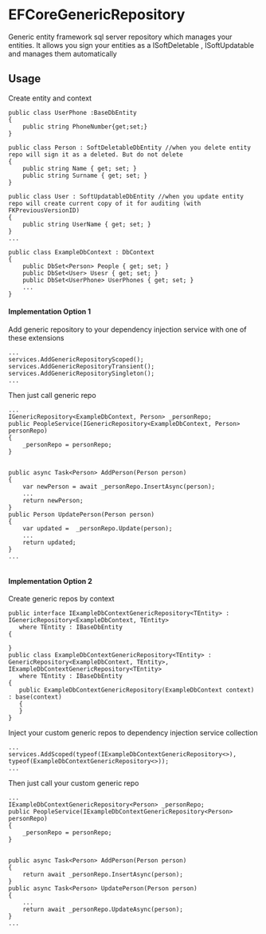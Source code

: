 # EFCoreGenericRepository
Generic entity framework sql server repository which manages your entities. It allows you sign your entities as a ISoftDeletable , ISoftUpdatable and manages them automatically

## Usage ##
Create entity and context
````
public class UserPhone :BaseDbEntity
{
    public string PhoneNumber{get;set;}
}

public class Person : SoftDeletableDbEntity //when you delete entity repo will sign it as a deleted. But do not delete 
{
    public string Name { get; set; }
    public string Surname { get; set; }
}

public class User : SoftUpdatableDbEntity //when you update entity repo will create current copy of it for auditing (with FKPreviousVersionID)
{
    public string UserName { get; set; }
}
...

public class ExampleDbContext : DbContext
{
    public DbSet<Person> People { get; set; }
    public DbSet<User> Usesr { get; set; }
    public DbSet<UserPhone> UserPhones { get; set; }
    ...
}
````
#### Implementation Option 1 ####

Add generic repository to your dependency injection service with one of these extensions
````
...
services.AddGenericRepositoryScoped();
services.AddGenericRepositoryTransient();
services.AddGenericRepositorySingleton();
...
````

Then just call generic repo 

````    
...
IGenericRepository<ExampleDbContext, Person> _personRepo;
public PeopleService(IGenericRepository<ExampleDbContext, Person> personRepo)
{
    _personRepo = personRepo;
}


public async Task<Person> AddPerson(Person person)
{         
    var newPerson = await _personRepo.InsertAsync(person);
    ...
    return newPerson;        
}
public Person UpdatePerson(Person person)
{         
    var updated =  _personRepo.Update(person);
    ...
    return updated;        
}
...
        
````
#### Implementation Option 2 ####
 Create generic repos by context
 
 ````
public interface IExampleDbContextGenericRepository<TEntity> : IGenericRepository<ExampleDbContext, TEntity>
    where TEntity : IBaseDbEntity
{

}
public class ExampleDbContextGenericRepository<TEntity> : GenericRepository<ExampleDbContext, TEntity>, IExampleDbContextGenericRepository<TEntity>
    where TEntity : IBaseDbEntity
{
    public ExampleDbContextGenericRepository(ExampleDbContext context) : base(context)
    {
    }
}
 ````
 
Inject your custom generic repos to dependency injection service collection
 ````
...
services.AddScoped(typeof(IExampleDbContextGenericRepository<>), typeof(ExampleDbContextGenericRepository<>));  
...
 ````

Then just call your custom generic repo 
````    
...
IExampleDbContextGenericRepository<Person> _personRepo;
public PeopleService(IExampleDbContextGenericRepository<Person> personRepo)
{
    _personRepo = personRepo;
}


public async Task<Person> AddPerson(Person person)
{         
    return await _personRepo.InsertAsync(person);       
}
public async Task<Person> UpdatePerson(Person person)
{         
    ...
    return await _personRepo.UpdateAsync(person);          
}
...
        
````



